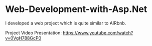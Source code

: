 # Web-Development-with-Asp.Net
I developed a web project which is quite similar to AIRbnb.

Project Video Presentation: https://www.youtube.com/watch?v=0VgH788GcP0

